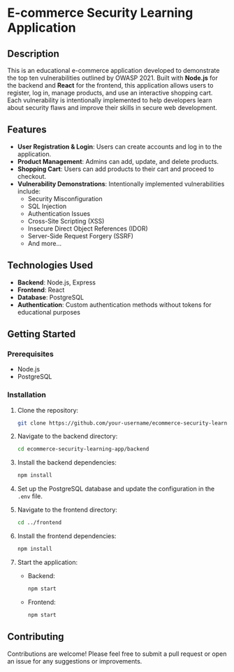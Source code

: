 # E-commerce Security Learning Application

## Description

This is an educational e-commerce application developed to demonstrate the top ten vulnerabilities outlined by OWASP 2021. Built with **Node.js** for the backend and **React** for the frontend, this application allows users to register, log in, manage products, and use an interactive shopping cart. Each vulnerability is intentionally implemented to help developers learn about security flaws and improve their skills in secure web development.

## Features

- **User Registration & Login**: Users can create accounts and log in to the application.
- **Product Management**: Admins can add, update, and delete products.
- **Shopping Cart**: Users can add products to their cart and proceed to checkout.
- **Vulnerability Demonstrations**: Intentionally implemented vulnerabilities include:
  - Security Misconfiguration
  - SQL Injection
  - Authentication Issues
  - Cross-Site Scripting (XSS)
  - Insecure Direct Object References (IDOR)
  - Server-Side Request Forgery (SSRF)
  - And more...

## Technologies Used

- **Backend**: Node.js, Express
- **Frontend**: React
- **Database**: PostgreSQL
- **Authentication**: Custom authentication methods without tokens for educational purposes

## Getting Started

### Prerequisites

- Node.js
- PostgreSQL

### Installation

1. Clone the repository:
   ```bash
   git clone https://github.com/your-username/ecommerce-security-learning-app.git
   ```

2. Navigate to the backend directory:
   ```bash
   cd ecommerce-security-learning-app/backend
   ```

3. Install the backend dependencies:
   ```bash
   npm install
   ```

4. Set up the PostgreSQL database and update the configuration in the `.env` file.

5. Navigate to the frontend directory:
   ```bash
   cd ../frontend
   ```

6. Install the frontend dependencies:
   ```bash
   npm install
   ```

7. Start the application:
   - Backend:
     ```bash
     npm start
     ```
   - Frontend:
     ```bash
     npm start
     ```

## Contributing

Contributions are welcome! Please feel free to submit a pull request or open an issue for any suggestions or improvements.
